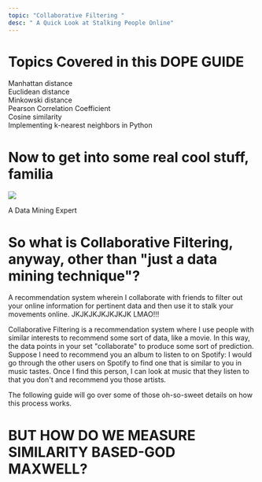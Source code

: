 ```yaml
---
topic: "Collaborative Filtering "
desc: " A Quick Look at Stalking People Online"
---
```


<h1> Topics Covered in this DOPE GUIDE </h1>
Manhattan distance<br>
Euclidean distance<br>
Minkowski distance<br>
Pearson Correlation Coefficient<br>
Cosine similarity<br>
Implementing k-nearest neighbors in Python<br>

<h1> Now to get into some real cool stuff, familia </h1>
<img src='http://static1.zipso.net/wp-content/uploads/2014/03/doge-mining.jpg'></img>
<p> A Data Mining Expert </p>

<h1> So what is Collaborative Filtering, anyway, other than "just a data mining technique"? </h1>

<p> A recommendation system wherein I collaborate with friends to filter out your online information for pertinent data and then use it to stalk your movements online. JKJKJKJKJKJKJK LMAO!!! </p>

<p> Collaborative Filtering is a recommendation system where I use people with similar interests to recommend some sort of data, like a movie. In this way, the data points in your set "collaborate" to produce some sort of prediction. Suppose I need to recommend you an album to listen to on Spotify: I would go through the other users on Spotify to find one that is similar to you in music tastes. Once I find this person, I can look at music that they listen to that you don't and recommend you those artists.</p>

<p> The following guide will go over some of those oh-so-sweet details on how this process works. </p>

<h1> BUT HOW DO WE MEASURE SIMILARITY BASED-GOD MAXWELL? </h1>
